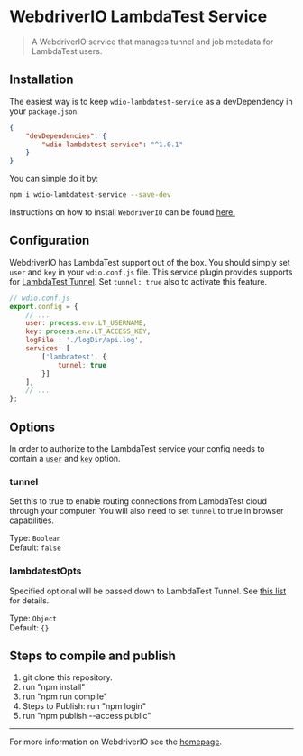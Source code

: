 WebdriverIO LambdaTest Service
========================

> A WebdriverIO service that manages tunnel and job metadata for LambdaTest users.

## Installation


The easiest way is to keep `wdio-lambdatest-service` as a devDependency in your `package.json`.

```json
{
    "devDependencies": {
        "wdio-lambdatest-service": "^1.0.1"
    }
}
```

You can simple do it by:

```bash
npm i wdio-lambdatest-service --save-dev
```

Instructions on how to install `WebdriverIO` can be found [here.](https://webdriver.io/docs/gettingstarted.html)


## Configuration

WebdriverIO has LambdaTest support out of the box. You should simply set `user` and `key` in your `wdio.conf.js` file. This service plugin provides supports for [LambdaTest Tunnel](https://www.lambdatest.com/support/docs/troubleshooting-lambda-tunnel/). Set `tunnel: true` also to activate this feature.

```js
// wdio.conf.js
export.config = {
    // ...
    user: process.env.LT_USERNAME,
    key: process.env.LT_ACCESS_KEY,
    logFile : './logDir/api.log',
    services: [
        ['lambdatest', {
            tunnel: true
        }]
    ],
    // ...
};
```

## Options

In order to authorize to the LambdaTest service your config needs to contain a [`user`](https://webdriver.io/docs/options.html#user) and [`key`](https://webdriver.io/docs/options.html#key) option.

### tunnel
Set this to true to enable routing connections from LambdaTest cloud through your computer. You will also need to set `tunnel` to true in browser capabilities.

Type: `Boolean`<br>
Default: `false`

### lambdatestOpts
Specified optional will be passed down to LambdaTest Tunnel. See [this list](https://www.lambdatest.com/support/docs/lambda-tunnel-modifiers/) for details.

Type: `Object`<br>
Default: `{}`

## Steps to compile and publish
1. git clone this repository.
2. run "npm install"
3. run "npm run compile"
4. Steps to Publish: run "npm login"
5. run "npm publish --access public"

----

For more information on WebdriverIO see the [homepage](https://webdriver.io).

